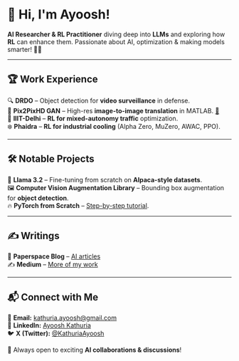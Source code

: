 # 👋 Hi, I'm Ayoosh!  

**AI Researcher & RL Practitioner** diving deep into **LLMs** and exploring how **RL** can enhance them. Passionate about AI, optimization & making models smarter! 🤖🔥  

---

## 🏆 Work Experience  

🔍 **DRDO** – Object detection for **video surveillance** in defense.  
🎨 **Pix2PixHD GAN** – High-res **image-to-image translation** in MATLAB. [🔗](https://in.mathworks.com/help/vision/ug/generate-image-from-segmentation-map-using-deep-learning.html)  
🚗 **IIIT-Delhi** – **RL for mixed-autonomy traffic** optimization.  
❄️ **Phaidra** – **RL for industrial cooling** (Alpha Zero, MuZero, AWAC, PPO).  

---

## 🛠️ Notable Projects  

🦙 **Llama 3.2** – Fine-tuning from scratch on **Alpaca-style datasets**.  
🖼️ **Computer Vision Augmentation Library** – Bounding box augmentation for **object detection**.  
🔥 **PyTorch from Scratch** – [Step-by-step tutorial](https://blog.paperspace.com/how-to-implement-a-yolo-object-detector-in-pytorch/).  

---

## ✍️ Writings  

📜 **Paperspace Blog** – [AI articles](https://blog.paperspace.com/author/ayoosh/)  
✍️ **Medium** – [More of my work](https://ayoo.sh)  

---

## 📬 Connect with Me  

📧 **Email:** kathuria.ayoosh@gmail.com  
💼 **LinkedIn:** [Ayoosh Kathuria](https://www.linkedin.com/in/ayoosh-kathuria-44a319132/)  
🐦 **X (Twitter):** [@KathuriaAyoosh](https://x.com/KathuriaAyoosh)  

🚀 Always open to exciting **AI collaborations & discussions**!  
